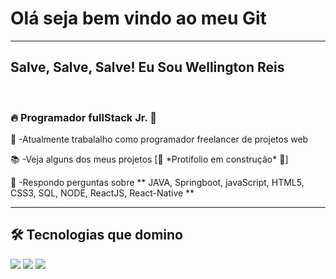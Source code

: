 <h1><strong>Olá seja bem vindo ao meu Git</strong></h1><hr>
<h2>Salve, Salve, Salve! Eu Sou Wellington Reis <img scr="https://raw.githubusercontent.com/kaueMarques/kaueMarques/master/hi.gif" width= "30px"></h2><br>
<h3>🔥 Programador fullStack Jr. 👨‍</h3>
<p>💼 -Atualmente trabalalho como programador freelancer de projetos web </p>
<p>📚 -Veja alguns dos meus projetos [🚨 *Protifolio em construção* 🚨] </p>
<p>🔎 -Respondo perguntas sobre ** JAVA, Springboot, javaScript, HTML5, CSS3, SQL, NODE, ReactJS, React-Native ** </p><hr>
<H2> 🛠️ Tecnologias que domino </h2>
<div displa:flex>
<img src="https://img.shields.io/badge/HTML-239120?style=for-the-badge&logo=html5&logoColor=white">
<img src="https://img.shields.io/badge/HTML-239120?style=for-the-badge&logo=html5&logoColor=white">
<img src="https://img.shields.io/badge/HTML-239120?style=for-the-badge&logo=html5&logoColor=white">
<img scr="https://img.shields.io/badge/HTML-239120?style=for-the-badge&logo=html5&logoColor=white">
</Div>    


<!--
**wellington-reis/wellington-reis** is a ✨ _special_ ✨ repository because its `README.md` (this file) appears on your GitHub profile.

Here are some ideas to get you started:

- 🔭 I’m currently working on ...
- 🌱 I’m currently learning ...
- 👯 I’m looking to collaborate on ...
- 🤔 I’m looking for help with ...
- 💬 Ask me about ...
- 📫 How to reach me: ...
- 😄 Pronouns: ...
- ⚡ Fun fact: ...
-->
